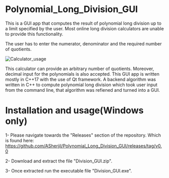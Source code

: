 # Polynomial_Long_Division_GUI
This is a GUI app that computes the result of polynomial long division up to a limit specified by the user. Most online long division calculators are unable to provide this functionality.

The user has to enter the numerator, denominator and the required number of quotients.

![Calculator_usage](https://user-images.githubusercontent.com/92602684/209638433-930a9261-1109-4113-aa55-a38f682b5be0.png)

This calculator can provide an arbitrary number of quotients. Moreover, decimal input for the polynomials is also accepted. This GUI app is written mostly in C++17 with the use of Qt framework. A backend algorithm was written in C++ to compute polynomial long division which took user input from the command line, that algorithm was refiened and turned into a GUI. 


# Installation and usage(Windows only)

1- Please navigate towards the "Releases" section of the repository. Which is found here:
https://github.com/ASherjil/Polynomial_Long_Division_GUI/releases/tag/v0.0

2- Download and extract the file "Division_GUI.zip". 

3- Once extracted run the executable file "Division_GUI.exe".

